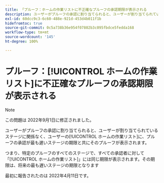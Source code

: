 ```yaml
---
title: 「プルーフ：ホームの作業リストに不正確なプルーフの承認期限が表示される
description: ユーザーがプルーフの承認に割り当てられると、ユーザーが割り当てられているステージに関係なく、ユーザーのホームの作業リストに、プルーフの承認が最も遅いステージの期限と共にそのプルーフが表示されます。
exl-id: 60dcc9c3-6c60-488e-921d-453d4b011f1b
hidefromtoc: true
source-git-commit: 0c5a738b36e954f07802b3c095fbdce5fedda168
workflow-type: tm+mt
source-wordcount: '145'
ht-degree: 100%

---
```


# プルーフ：[!UICONTROL ホームの作業リスト]に不正確なプルーフの承認期限が表示される

>[!NOTE]
>
>この問題は 2022年9月1日に修正されました。

ユーザーがプルーフの承認に割り当てられると、ユーザーが割り当てられているステージに関係なく、ユーザーの[!UICONTROL ホームの作業リスト]に、プルーフの承認が最も遅いステージの期限と共にそのプルーフが表示されます。

つまり、特定のプルーフのすべてのステージで、すべての承認者に対して「[!UICONTROL ホームの作業リスト]」には同じ期限が表示されます。その期限は、将来の最も遅いステージの期限となります

最初に報告されたのは 2022年4月11日です。
